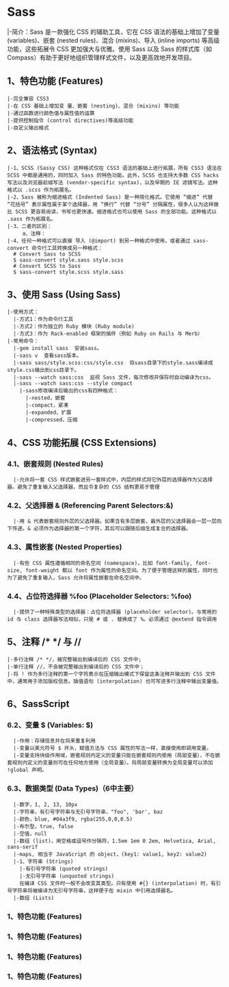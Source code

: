 # Sass
  |-简介：Sass 是一款强化 CSS 的辅助工具，它在 CSS 语法的基础上增加了变量 (variables)、嵌套 (nested rules)、混合 (mixins)、导入 (inline imports) 等高级功能，这些拓展令 CSS 更加强大与优雅。使用 Sass 以及 Sass 的样式库（如 Compass）有助于更好地组织管理样式文件，以及更高效地开发项目。
## 1、特色功能 (Features)
    |-完全兼容 CSS3
    |-在 CSS 基础上增加变 量、嵌套 (nesting)、混合 (mixins) 等功能
    |-通过函数进行颜色值与属性值的运算
    |-提供控制指令 (control directives)等高级功能
    |-自定义输出格式
## 2、语法格式 (Syntax)
    |-1、SCSS (Sassy CSS) 这种格式仅在 CSS3 语法的基础上进行拓展，所有 CSS3 语法在 SCSS 中都是通用的，同时加入 Sass 的特色功能。此外，SCSS 也支持大多数 CSS hacks 写法以及浏览器前缀写法 (vendor-specific syntax)，以及早期的 IE 滤镜写法。这种格式以 .scss 作为拓展名。
    |-2、Sass 被称为缩进格式 (Indented Sass) 是一种简化格式。它使用 “缩进” 代替 “花括号” 表示属性属于某个选择器，用 “换行” 代替 “分号” 分隔属性，很多人认为这样做比 SCSS 更容易阅读，书写也更快速。缩进格式也可以使用 Sass 的全部功能。这种格式以 .sass 作为拓展名。
    |-3、二者的区别：
         a、注释：            
    |-4、任何一种格式可以直接 导入 (@import) 到另一种格式中使用，或者通过 sass-convert 命令行工具转换成另一种格式：
      # Convert Sass to SCSS
      $ sass-convert style.sass style.scss
      # Convert SCSS to Sass
      $ sass-convert style.scss style.sass
## 3、使用 Sass (Using Sass)
    |-使用方式：
      |-方式1：作为命令行工具
      |-方式2：作为独立的 Ruby 模块 (Ruby module)
      |-方式3：作为 Rack-enabled 框架的插件（例如 Ruby on Rails 与 Merb）
    |-常用命令：
      |-gem install sass  安装sass。
      |-sass v  查看sass版本。
      |-sass sass/style.scss:css/style.css  将sass目录下的style.sass编译成style.css输出到css目录下。
      |-sass --watch sass:css  监视 Sass 文件，每次修改并保存时自动编译为css。
      |-sass --watch sass:css --style compact
        |-sass修改编译后输出的css有四种格式：
          |-nested，嵌套
          |-compact，紧凑
          |-expanded，扩展
          |-compressed，压缩
## 4、CSS 功能拓展 (CSS Extensions)
  ### 4.1、嵌套规则 (Nested Rules)
      |-允许将一套 CSS 样式嵌套进另一套样式中，内层的样式将它外层的选择器作为父选择器。避免了重复输入父选择器，而且令复杂的 CSS 结构更易于管理
  ### 4.2、父选择器 & (Referencing Parent Selectors:&)
      |-用 & 代表嵌套规则外层的父选择器。如果含有多层嵌套，最外层的父选择器会一层一层向下传递。& 必须作为选择器的第一个字符，其后可以跟随后缀生成复合的选择器。
  ### 4.3、属性嵌套 (Nested Properties)
      |-有些 CSS 属性遵循相同的命名空间 (namespace)，比如 font-family, font-size, font-weight 都以 font 作为属性的命名空间。为了便于管理这样的属性，同时也为了避免了重复输入，Sass 允许将属性嵌套在命名空间中。
  ### 4.4、占位符选择器 %foo (Placeholder Selectors: %foo)
      |-提供了一种特殊类型的选择器：占位符选择器 (placeholder selector)。与常用的 id 与 class 选择器写法相似，只是 # 或 . 替换成了 %。必须通过 @extend 指令调用
## 5、注释 /* */ 与 //
    |-多行注释 /* */，被完整输出到编译后的 CSS 文件中;
    |-单行注释 //，不会被完整输出到编译后的 CSS 文件中；
    |-将 ! 作为多行注释的第一个字符表示在压缩输出模式下保留这条注释并输出到 CSS 文件中，通常用于添加版权信息。插值语句 (interpolation) 也可写进多行注释中输出变量值。

## 6、SassScript
  ### 6.2、变量 $ (Variables: $)
      |-作用：存储信息并在将来重复利用
      |-变量以美元符号 $ 开头，赋值方法与 CSS 属性的写法一样，直接使用即调用变量。
      |-变量支持块级作用域，嵌套规则内定义的变量只能在嵌套规则内使用（局部变量），不在嵌套规则内定义的变量则可在任何地方使用（全局变量）。将局部变量转换为全局变量可以添加 !global 声明。
  ### 6.3、数据类型 (Data Types)（6中主要）
      |-数字，1, 2, 13, 10px
      |-字符串，有引号字符串与无引号字符串，"foo", 'bar', baz
      |-颜色，blue, #04a3f9, rgba(255,0,0,0.5)
      |-布尔型，true, false
      |-空值，null
      |-数组 (list)，用空格或逗号作分隔符，1.5em 1em 0 2em, Helvetica, Arial, sans-serif
      |-maps, 相当于 JavaScript 的 object，(key1: value1, key2: value2)
      |-1、字符串 (Strings)
        |-有引号字符串 (quoted strings)
        |-无引号字符串 (unquoted strings)
        在编译 CSS 文件时一般不会改变其类型。只有使用 #{} (interpolation) 时，有引号字符串将被编译为无引号字符串，这样便于在 mixin 中引用选择器名。
      |-数组 (Lists)

### 1、特色功能 (Features)
### 1、特色功能 (Features)
### 1、特色功能 (Features)
### 1、特色功能 (Features)







